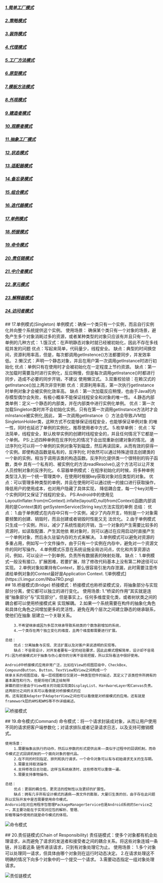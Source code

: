 ##### [1.简单工厂模式](https://github.com/huangruqi88/DesighModeSample/blob/master/pattern1.md)
##### [2.策略模式](https://github.com/huangruqi88/DesighModeSample/blob/master/pattern1.md)
##### [3.装饰模式](https://github.com/huangruqi88/DesighModeSample/blob/master/pattern1.md)
##### [4.代理模式](https://github.com/huangruqi88/DesighModeSample/blob/master/pattern1.md)

##### [5.工厂方法模式](https://github.com/huangruqi88/DesighModeSample/blob/master/pattern2.md)
##### [6.原型模式](https://github.com/huangruqi88/DesighModeSample/blob/master/pattern2.md)
##### [7.模板方法模式](https://github.com/huangruqi88/DesighModeSample/blob/master/pattern2.md)
##### [8.外观模式](https://github.com/huangruqi88/DesighModeSample/blob/master/pattern2.md)

##### [9.建造者模式](https://github.com/huangruqi88/DesighModeSample/blob/master/pattern3.md)
##### [10.观察者模式](https://github.com/huangruqi88/DesighModeSample/blob/master/pattern3.md)
##### [11.抽象工厂模式](https://github.com/huangruqi88/DesighModeSample/blob/master/pattern3.md)
##### [12.状态模式](https://github.com/huangruqi88/DesighModeSample/blob/master/pattern3.md)

##### [13.适配器模式](https://github.com/huangruqi88/DesighModeSample/blob/master/pattern4.md)
##### [14.备忘录模式](https://github.com/huangruqi88/DesighModeSample/blob/master/pattern4.md)
##### [15.组合模式](https://github.com/huangruqi88/DesighModeSample/blob/master/pattern4.md)
##### [16.迭代器模式](https://github.com/huangruqi88/DesighModeSample/blob/master/pattern4.md)

##### [17.单例模式](17.单例模式)
##### [18.桥接模式](#18.桥接模式)
##### [19.命令模式](#19.命令模式)
##### [20.责任链模式](#20.责任链模式)

##### [21.中介者模式](https://github.com/huangruqi88/DesighModeSample/blob/master/pattern6.md)
##### [22.享元模式](https://github.com/huangruqi88/DesighModeSample/blob/master/pattern6.md)
##### [23.解释器模式](https://github.com/huangruqi88/DesighModeSample/blob/master/pattern6.md)
##### [24.访问者模式](https://github.com/huangruqi88/DesighModeSample/blob/master/pattern6.md)

<div id="17.单例模式"></div>
## 17.单例模式(Singleton)
	单例模式：确保一个类只有一个实例，而且自行实例化并向整个系统提供这个实例。
	使用场景：
	    确保某个类只有一个对象的场景，避免产生多个对象消耗过多的资源，或者某种类型的对象只应该有并且只有一个。
	单例的几种方式：
	    1.饿汉式：在声明静态对象时就已经被初始化，因此不存在多线程并发的问题
		优点：写起来简单，代码量少，线程安全。
	        缺点：典型的时间换空间，资源利用率高，但是，每次都调用getInstence()方法都要同步，并发效率低。
	    2.懒汉式：声明一个静态对象，并且在用户第一次调用getInstance时进行初始化
	        优点：单例只有在使用时才会被初始化在一定程度上节约资源。
	        缺点：第一次加载时需要及时进行实例化，反应稍慢，但是每次调用getInstance()时都进行同步，造成不必要的同步开销，不建议
		使用懒汉式。
	    3.双重校验锁：在赖汉式的getInstance()加上两次非空判断
	        优点：资源利用率高，第一次执行getInstance时单例对象才会被实例化效率高。
	        缺点：第一次加载反应稍慢，也由于Java的内存模型偶尔会失败，有极小概率不能保证线程安全和对象的唯一性。
	    4.静态内部类单例：定义一个静态的内部类，并在内部类中进行实例化单例。
		    优点：第一次加载Singleton类时并不会初始化实例，只有在第一次调用getInstance方法时才会mInstance被实例化,因此，
		    第一次调用getInstance（）方法会导致JVM加SingletonHolder类，这种方式不仅能够保证线程安全，也能够保证单例对象
		    的唯一性，同时也延迟了单例的实例化，推荐使用者中方式。
	    5.枚举单例：
	        优点：写法简单，线程安全，默认枚举实例的创建时线程安全的，并且任何情况下它都是一个单例。
		    PS:上述四种单例在反序列化的情况下会出现重新创建对象的情况。
	            通过序列化可以将一个单例的实例对象写到磁盘，然后再读回来，从而有效的获得一个实例。即使构造函数是私有的，反序列化
		    时依然可以通过特殊途径去创建类的一个新的实例，相当于调用该类的构造函数。反序列化提供类一个很特别的钩子函数，类中
		    具有一个私有的、被实例化的方法readResolve(),这个方法可以让开发人员控制对象的反序列化。
	    6.容器单例模式：在程序初始化的时候，将多种单例类型注入到一个统一管理类中，在使用时根据key获取对象对应类型的对象。
	        优点：可以管理多种类型的单例，并且在使用时可以通过统一的接口进行获取操作，降低用户的使用成本，也对用户隐藏了具体实现，
		降低耦合度，每一个key对用一个实例同时又保证了线程的安全。
	    PS:Android中的使用见LayoutInflater.from(mContext).infalte(layoutID,null)from(Context)函数内部调用的是Context类的
	    getSystemService(String key)方法实现的单例
	总结：
	    优点：
	        1.由于单例模式在内存中只有一个实例，减少了内存开支，特别是一个对象需要频繁的创建、销毁时，而且创建或者销毁时性能又无
		法优化。
	        2.由于单例模式只生成一个实例，所以，减少了系统性能的开销，当一个对象的产生需要比较多的资源时，如读取配置、产生其他依
		赖对象时，则可以通过在应用启动时直接产生一个单例对象，然后永久驻留内存的方式来解决。
	        3.单例模式可以避免对资源的多重占用，例如写一个文件操作，由于只有一个实例在内存中，避免对一个资源文件的同时写操作。
	        4.单例模式乐意在系统设施全局访问点，优化和共享资源访问，例如，可以设计一个到单例，负责所有数据表的映射处理。
	    缺点：
	        1.单例模式一般没有接口，扩展困难，若要扩展，除了修改代码基本上没有第二种途径可以实现。
	        2.单例对象如果持有Context，那么很容易引发内存泄漏，此时需要注意传递给单例对象的Context最好是Application Context.
![单例模式](https://i.imgur.com/INba7RO.png)


<div id="18.桥接模式"></div>
## 18.桥接模式(Bridge)
	桥接模式：桥接模式也称桥梁模式没，将抽象部分与实现部分分离，使它都可以独立的进行变化。
	使用场景:
	    1.“桥梁的作用”其实就是连接“抽象部分”与“实现部分”，但是事实上。任何多维度变化类，或者树状类之间的耦合都可以使用桥接模式来
	    实现解耦。
	    2.如果一个系统需要在构件的抽象化角色和具体化角色之间增加更多的灵活性，避免在两个层次之间建立静态的继承联系，使他们在抽象
	    层建立一个关联关系。

	    3.不希望继承或因为多层次继承导致系统类的个数急剧增加的系统，
	    4.一个类存在两个独立变化的维度，且两个维度都需要进行扩展。
	
	总结：
	    优点：分离抽象与实现、灵活扩展以及对客户来说透明的实现等。
	    缺点：不容易设计，对开发者要有一定的经验要求，因此此模式理解简单，设计却不容易
	PS:因为桥接模式对于抽象与伤心爱你的分离不容易把握，所以实际看法中很好使用。
	
	Android中桥接模式应用非常广泛，比如在View的视图层级中，CheckBox、CompoundButton、Button、TextView和View之间构成一个
	继承关系的视图层级，每一层视图都仅仅是对一种类型控件的描述，其定义了该类控件所拥有的基本属性和行为，但是将他们真正绘制带
	屏幕的部分是由于View相关的功能实现类DisplayList、HardwareLayer和Canvas负责。这两部分之间的关系可以看做是对桥接模式的应
	用。还有就是Adapter于AdapterView之间也可以看做是对桥接模式的应用。还有就是framework层的AMS和WMS等不作详细阐述。

![桥接模式](https://i.imgur.com/PNRXGMj.png)

<div id="19.命令模式"></div>
## 19.命令模式(Command)
	命令模式：将一个请求封装成对象，从而让用户使用不同的请求把客户端参数化；对请求排队或者记录请求日志，以及支持可撤销模式。
	
	使用场景：
	    1.需要抽象出执行的动作，然后以参数的形式提供出来——类似于过程中的回调机制，而命令模式正式回调机制的一个面向对象的替代品。
	    2.在不同的时刻指定、排列和执行请求。一个命令对象可以有与初始请求无关的生存期。
	    3.需要支持取消操作
	    4.支持修改日志功能，这样当系统崩溃时，这些修改可以重做一遍。
	    5.需要支持事物操作。
	
	总结：
	    优点：更弱的耦合性、更灵活的控制性以及更好的扩展性。
	    缺点：拥有几乎所有设计模式的通病——类文件的膨胀，大量衍生类的创，由于存在此问题所以实际开发中是否需要使用命令模式。
	Andoroid在对应用程序包管理PackageManagerService也是Android系统的Service之一，其主要功能在于实现对应包的解析、管理、
	卸载等操作使用的就是命令模式的体现。
![命令模式](https://i.imgur.com/R3DIyt6.png)

<div id="20.责任链模式"></div>
## 20.责任链模式(Chain of Responsibility)
	责任链模式：使多个对象都有机会处理请求，从而避免了请求的发送者和接受者之间的耦合关系。将这些对象连城一条链，并沿着这条
	链传递该请求，只到有对象处理它为止。
	使用场景：
	    1.多个对象可以处理同一请求，但具体由哪个对象则在运行时动态决定。
	    2.在请求处理这不明确的情况下向多个对象中的一个提交一个请求。
	    3.需要动态指定一组对象处理请求。

![责任链模式](https://i.imgur.com/CCzfbZl.png)
